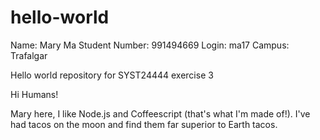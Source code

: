 # hello-world

Name: Mary Ma
Student Number: 991494669
Login: ma17
Campus: Trafalgar

Hello world repository for SYST24444 exercise 3

Hi Humans!

Mary here, I like Node.js and Coffeescript (that's what I'm made of!).
I've had tacos on the moon and find them far superior to Earth tacos.
